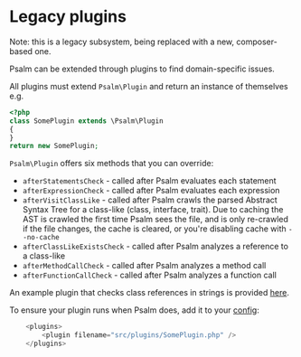 # Legacy plugins

Note: this is a legacy subsystem, being replaced with a new, composer-based one.

Psalm can be extended through plugins to find domain-specific issues.

All plugins must extend `Psalm\Plugin` and return an instance of themselves e.g.

```php
<?php
class SomePlugin extends \Psalm\Plugin
{
}
return new SomePlugin;
```

`Psalm\Plugin` offers six methods that you can override:
 - `afterStatementsCheck` - called after Psalm evaluates each statement
 - `afterExpressionCheck` - called after Psalm evaluates each expression
 - `afterVisitClassLike` - called after Psalm crawls the parsed Abstract Syntax Tree for a class-like (class, interface, trait). Due to caching the AST is crawled the first time Psalm sees the file, and is only re-crawled if the file changes, the cache is cleared, or you're disabling cache with `--no-cache`
 - `afterClassLikeExistsCheck` - called after Psalm analyzes a reference to a class-like
 - `afterMethodCallCheck` - called after Psalm analyzes a method call
 - `afterFunctionCallCheck` - called after Psalm analyzes a function call

An example plugin that checks class references in strings is provided [here](https://github.com/vimeo/psalm/blob/master/examples/StringChecker.php).

To ensure your plugin runs when Psalm does, add it to your [config](Configuration):
```php
    <plugins>
        <plugin filename="src/plugins/SomePlugin.php" />
    </plugins>
```
